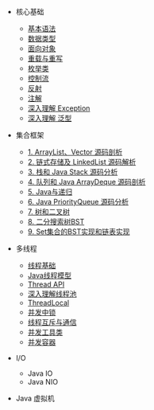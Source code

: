 
- 核心基础
  - [基本语法]()
  - [数据类型]()
  - [面向对象]()
  - [重载与重写]()
  - [枚举类]()
  - [控制流]()
  - [反射]()
  - [注解]()
  - [深入理解 Exception]()
  - [深入理解 泛型]()

- 集合框架

  - [1. ArrayList、Vector 源码剖析](mks/collections/ArrayListAndVector.md)
  - [2. 链式存储及 LinkedList 源码解析](mks/collections/LinkedList.md)
  - [3. 栈和 Java Stack 源码分析](mks/collections/JavaStack.md)
  - [4. 队列和 Java ArrayDeque 源码剖析](mks/collections/QueueAndJavaArrayQueue.md)
  - [5. Java与递归](mks/collections/Recursion.md)
  - [6. Java PriorityQueue 源码分析](mks/collections/BinaryHeapPriorityQueue.md)
  - [7. 树和二叉树](mks/collections/Tree.md)
  - [8. 二分搜索树BST](mks/collections/BST.md)
  - [9. Set集合的BST实现和链表实现](mks/collections/Set.md)


- 多线程
  - [线程基础]()
  - [Java线程模型]()
  - [Thread API]()
  - [深入理解线程池]()
  - [ThreadLocal]()
  - [并发中锁]()
  - [线程互斥与通信]()
  - [并发工具类]()
  - [并发容器]()

- I/O
  - Java IO
  - Java NIO

- Java 虚拟机

